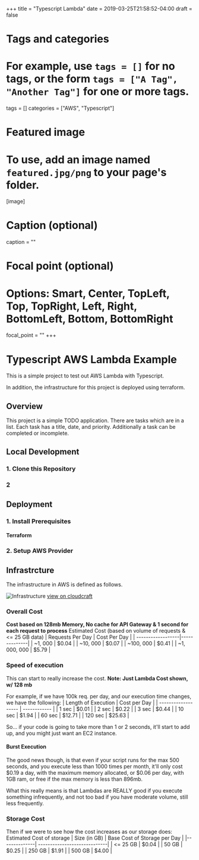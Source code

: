 +++
title = "Typescript Lambda"
date = 2019-03-25T21:58:52-04:00
draft = false

# Tags and categories
# For example, use `tags = []` for no tags, or the form `tags = ["A Tag", "Another Tag"]` for one or more tags.
tags = []
categories = ["AWS", "Typescript"]

# Featured image
# To use, add an image named `featured.jpg/png` to your page's folder. 
[image]
  # Caption (optional)
  caption = ""

  # Focal point (optional)
  # Options: Smart, Center, TopLeft, Top, TopRight, Left, Right, BottomLeft, Bottom, BottomRight
  focal_point = ""
+++

# Typescript AWS Lambda Example
This is a simple project to test out AWS Lambda with Typescript.

In addition, the infrastructure for this project is deployed using terraform.

## Overview
This project is a simple TODO application.
There are tasks which are in a list.
Each task has a title, date, and priority.
Additionally a task can be completed or incomplete.

## Local Development
### 1. Clone this Repository
### 2

## Deployment
### 1. Install Prerequisites
#### Terraform
### 2. Setup AWS Provider
#### 

## Infrastrcture
The infrastructure in AWS is defined as follows.

![Infrastructure](./docs/images/infrastructure.svg)
[view on cloudcraft](https://cloudcraft.co/view/8bdc040f-fe19-4fee-a2c1-931452855373?key=IX2gJcdrcRUp4VvyFukOvw)

### Overall Cost
**Cost based on 128mb Memory, No cache for API Gateway & 1 second for each request to process**
Estimated Cost (based on volume of requests & <= 25 GB data)
| Requests Per Day  | Cost Per Day |
| ------------------|--------------|
|           ~1, 000 | $0.04 |
|          ~10, 000 | $0.07 |
|         ~100, 000 | $0.41 |
|      ~1, 000, 000 | $5.79 |

### Speed of execution
This can start to really increase the cost.
**Note: Just Lambda Cost shown, w/ 128 mb**

For example, if we have 100k req. per day, and our execution time changes, we have the following:
| Length of Execution | Cost per Day |
| ------------------- | ------------ |
| 1 sec | $0.01 |
| 2 sec | $0.22 |
| 3 sec | $0.44 |
| 10 sec | $1.94 |
| 60 sec | $12.71 |
| 120 sec | $25.63 |

So... if your code is going to take more than 1 or 2 seconds, it'll start to add up, and you might just want an EC2 instance.

#### Burst Execution
The good news though, is that even if your script runs for the max 500 seconds, and you execute less than 1000 times per month, it'll only cost $0.19 a day, with the maximum memory allocated, or $0.06 per day, with 1GB ram, or free if the max memory is less than 896mb.

What this really means is that Lambdas are REALLY good if you execute something infrequently, and not too bad if you have moderate volume, still less frequently.

### Storage Cost
Then if we were to see how the cost increases as our storage does:
Estimated Cost of storage
| Size (in GB) | Base Cost of Storage per Day |
|--------------| -----------------------------|
|  <= 25 GB    |      $0.04 |
|     50 GB    |      $0.25 |
|    250 GB    |      $1.91 |
|    500 GB    |      $4.00 |